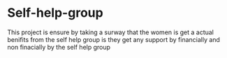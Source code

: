 # Self-help-group
This project is ensure by taking a surway that the women is get a actual benifits from the self help group
is they get any support by financially and non finacially by the self help group 
